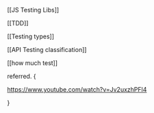 

[[JS Testing Libs]]



[[TDD]]

[[Testing types]]

[[API Testing classification]]

[[how much test]]



referred. {

https://www.youtube.com/watch?v=Jv2uxzhPFl4


}




